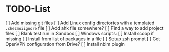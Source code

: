 # TODO-List

[ ] Add missing git files
[ ] Add Linux config directories with a templated `.chezmoiignore` file
[ ] Add ahk file somewhere?
[ ] Find a way to add project files
[ ] Blank test run in Sandbox
[ ] Windows scripts:
    [ ] Install scoop if missing
    [ ] Install from list of packages in a file
    [ ] Setup zsh prompt
    [ ] Get OpenVPN configuration from Drive?
[ ] Install nbim plugin
